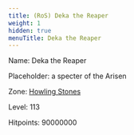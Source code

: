 ```yaml
---
title: (RoS) Deka the Reaper
weight: 1
hidden: true
menuTitle: Deka the Reaper
---
```


Name: Deka the Reaper

Placeholder: a specter of the Arisen

Zone: [Howling Stones](/en/ros/exploration/howling_stones)

Level: 113

Hitpoints: 90000000